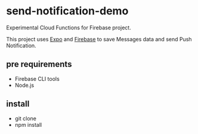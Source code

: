 # send-notification-demo

Experimental Cloud Functions for Firebase project.

This project uses [Expo](https://expo.io/) and [Firebase](https://firebase.google.com/?hl=ja) to save Messages data and send Push Notification.

## pre requirements

- Firebase CLI tools
- Node.js

## install

- git clone
- npm install
